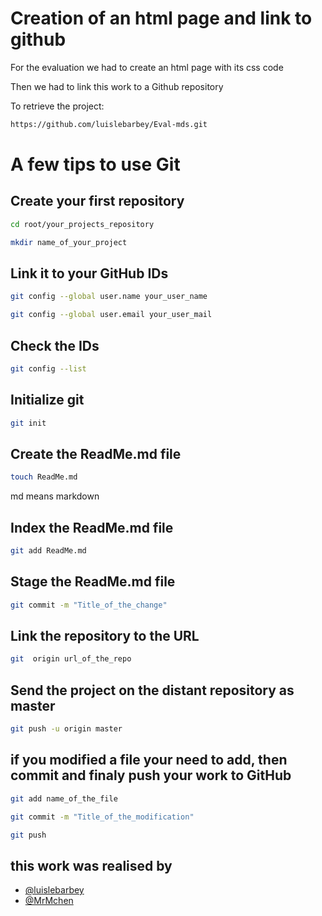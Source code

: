 # Creation of an html page and link to github

For the evaluation we had to create an html page with its css code

Then we had to link this work to a Github repository




To retrieve the project:

```bash
https://github.com/luislebarbey/Eval-mds.git 
```

# A few tips to use Git

## Create your first repository

```bash
cd root/your_projects_repository
```

```bash
mkdir name_of_your_project
```

## Link it to your GitHub IDs

```bash
git config --global user.name your_user_name
```

```bash
git config --global user.email your_user_mail
```

## Check the IDs

```bash
git config --list
```

## Initialize git

```bash
git init
```

## Create the ReadMe.md file

```bash
touch ReadMe.md
```

md means markdown

## Index the ReadMe.md file

```bash
git add ReadMe.md
```

## Stage the ReadMe.md file

```bash
git commit -m "Title_of_the_change"
```

## Link the repository to the URL

```bash
git  origin url_of_the_repo
```

## Send the project on the distant repository as master

```bash
git push -u origin master
```

## if you modified a file your need to add, then commit and finaly push your work to GitHub

```bash
git add name_of_the_file
```

```bash
git commit -m "Title_of_the_modification"
```

```bash
git push
```

##  this work was realised by

- [@luislebarbey](https://www.github.com/luislebarbey)
- [@MrMchen](https://www.github.com/MrMchen)
